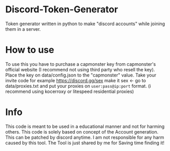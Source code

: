 # Discord-Token-Generator
Token generator written in python to make "discord accounts" while joining them in a server.

# How to use

To use this you have to purchase a capmonster key from capmonster's official website (I recommend not using third party who resell the key).
Place the key on data/config.json to the "capmonster" value.
Take your invite code for example
https://discord.gg/sex
make it sex <-
go to data/proxies.txt and put your proxies on `user:pass@ip:port` format. (i recommend using kocerroxy or litespeed residential proxies)

# Info

This code is meant to be used in a educational manner and not for harming others. This code is solely based on concept of the Account generation. This can be patched by discord anytime.
I am not responsible for any harm caused by this tool. The Tool is just shared by me for Saving time finding it!

